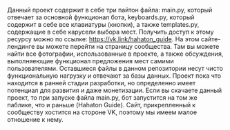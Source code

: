 Данный проект содержит в себе три пайтон файла: main.py, который отвечает за основной функционал бота, keyboards.py, который содержит в себе все клавиатуры (кнопки), а также templates.py, содержащие в себе карусели выбора мест. Получить доступ к этому ресурсу можно по ссылке: https://vk.link/hahaton_guide. На этом сайте-лендинге вы можете перейти на страницу сообщества. Там вы можете найти все фотографии, использованные в проекте, а также обсуждения, выполняеющие функционал предложения мест самими пользователями. Оставшиеся файлы в данном репозитории несут чисто функциональную нагрузку и отвечают за базы данных. Проект пока что находится в ранней стадии разработки, но определенно имеет потенциал для развития и даже монетизации.
Если вы скачаете данный проект, то при запуске файла main.py, бот запустится на том же паблике, что и раньше (Hahaton Guide). Сайт, прикрепленный к сообществу хостится на стороне VK, поэтому мы имеем малое отношение к нему.
